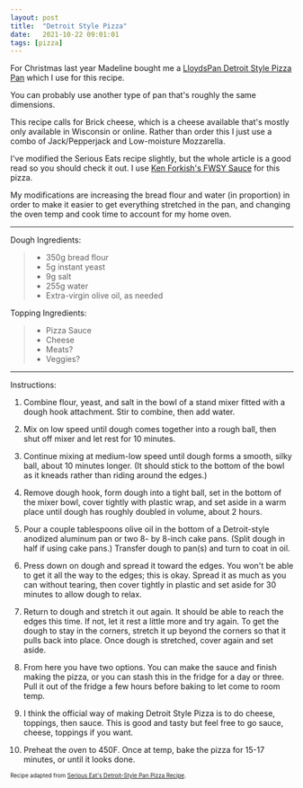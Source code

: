 ```yaml
---
layout: post
title:  "Detroit Style Pizza"
date:   2021-10-22 09:01:01
tags: [pizza]
---
```


For Christmas last year Madeline bought me a [LloydsPan Detroit Style Pizza Pan](https://lloydpans.com/detroit) which I use for this recipe.

You can probably use another type of pan that's roughly the same dimensions.

This recipe calls for Brick cheese, which is a cheese available that's mostly only available in Wisconsin or online. Rather than order this I just use a combo of Jack/Pepperjack and Low-moisture Mozzarella.

I've modified the Serious Eats recipe slightly, but the whole article is a good read so you should check it out. I use [Ken Forkish's FWSY Sauce](/recipes/pizza-sauce-3-ways/) for this pizza.

My modifications are increasing the bread flour and water (in proportion) in order to make it easier to get everything stretched in the pan, and changing the oven temp and cook time to account for my home oven.

---

Dough Ingredients:

> * 350g bread flour
> * 5g instant yeast
> * 9g salt
> * 255g water
> * Extra-virgin olive oil, as needed

Topping Ingredients:

> * Pizza Sauce
> * Cheese
> * Meats?
> * Veggies?

---

Instructions:

1. Combine flour, yeast, and salt in the bowl of a stand mixer fitted with a dough hook attachment. Stir to combine, then add water.

1. Mix on low speed until dough comes together into a rough ball, then shut off mixer and let rest for 10 minutes.

1. Continue mixing at medium-low speed until dough forms a smooth, silky ball, about 10 minutes longer. (It should stick to the bottom of the bowl as it kneads rather than riding around the edges.)

1. Remove dough hook, form dough into a tight ball, set in the bottom of the mixer bowl, cover tightly with plastic wrap, and set aside in a warm place until dough has roughly doubled in volume, about 2 hours. 

1. Pour a couple tablespoons olive oil in the bottom of a Detroit-style anodized aluminum pan or two 8- by 8-inch cake pans. (Split dough in half if using cake pans.) Transfer dough to pan(s) and turn to coat in oil.

1. Press down on dough and spread it toward the edges. You won't be able to get it all the way to the edges; this is okay. Spread it as much as you can without tearing, then cover tightly in plastic and set aside for 30 minutes to allow dough to relax.

1. Return to dough and stretch it out again. It should be able to reach the edges this time. If not, let it rest a little more and try again. To get the dough to stay in the corners, stretch it up beyond the corners so that it pulls back into place. Once dough is stretched, cover again and set aside.

1. From here you have two options. You can make the sauce and finish making the pizza, or you can stash this in the fridge for a day or three. Pull it out of the fridge a few hours before baking to let come to room temp.

1. I think the official way of making Detroit Style Pizza is to do cheese, toppings, then sauce. This is good and tasty but feel free to go sauce, cheese, toppings if you want.

1. Preheat the oven to 450F. Once at temp, bake the pizza for 15-17 minutes, or until it looks done.

<font size=1>Recipe adapted from [Serious Eat's Detroit-Style Pan Pizza Recipe](https://www.seriouseats.com/detroit-style-pizza-recipe).
